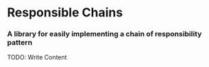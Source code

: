 # Responsible Chains
### A library for easily implementing a chain of responsibility pattern

TODO: Write Content
